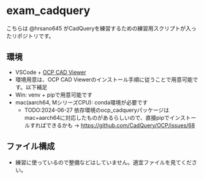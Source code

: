 # exam_cadquery

こちらは @hrsano645 がCadQueryを練習するための練習用スクリプトが入ったリポジトリです。

## 環境

* VSCode + [OCP CAD Viewer](https://marketplace.visualstudio.com/items?itemName=bernhard-42.ocp-cad-viewer)
* 環境用意は、OCP CAD Viewerのインストール手順に従うことで用意可能です。以下補足
* Win: venv + pipで用意可能です
* mac(aarch64, MシリーズCPU): conda環境が必要です
  * TODO:2024-06-27 依存環境のocp_cadqueryパッケージはmac+aarch64に対応したものがあるらしいので、直接pipでインストールすればできるかも
  -> <https://github.com/CadQuery/OCP/issues/68>

## ファイル構成

* 練習に使っているので整備などはしていません。適宜ファイルを見てください。
